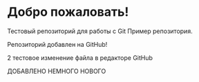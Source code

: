 # Добро пожаловать!
Тестовый репозиторий для работы с Git
Пример репозитория.

Репозиторий добавлен на GitHub!

2 тестовое изменение файла в редакторе GitHub

ДОБАВЛЕНО НЕМНОГО НОВОГО